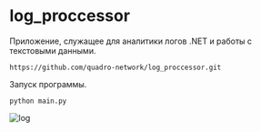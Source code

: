 # log_proccessor

Приложение, служащее для аналитики логов .NET и работы с текстовыми данными.

```
https://github.com/quadro-network/log_proccessor.git
```

Запуск программы.

```
python main.py
```

![log](https://github.com/user-attachments/assets/78a56765-c32d-44c4-84d9-db74a1d74033)
